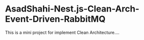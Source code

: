 # AsadShahi-Nest.js-Clean-Arch-Event-Driven-RabbitMQ
This is a mini project for implement Clean Architecture....
